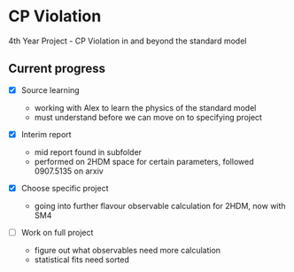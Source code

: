 # CP Violation 

4th Year Project - CP Violation in and beyond the standard model  

## Current progress

- [x] Source learning 
    - working with Alex to learn the physics of the standard model
    - must understand before we can move on to specifying project

- [x] Interim report
    - mid report found in subfolder
    - performed on 2HDM space for certain parameters, followed 0907.5135 on arxiv

- [x] Choose specific project
    - going into further flavour observable calculation for 2HDM, now with SM4

- [ ] Work on full project
    - figure out what observables need more calculation
    - statistical fits need sorted

